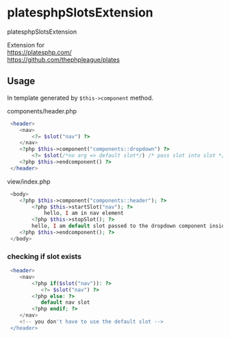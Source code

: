# platesphpSlotsExtension
platesphpSlotsExtension

Extension for    
https://platesphp.com/    
https://github.com/thephpleague/plates    

## Usage
In template generated by `$this->component` method.

components/header.php
```php
 <header>
    <nav>
        <?= $slot("nav") ?>
    </nav>
    <?php $this->component("components::dropdown") ?>
        <?= $slot(/*no arg => default slot*/) /* pass slot into slot */ ?>
    <?php $this->endcomponent() ?>
 </header>
```

view/index.php
```php
 <body>
    <?php $this->component("components::header"); ?>
        <?php $this->startSlot("nav"); ?>
            hello, I am in nav element
        <?php $this->stopSlot(); ?>
        hello, I am default slot passed to the dropdown component inside header component
    <?php $this->endcomponent(); ?>
 </body>
```

### checking if slot exists
```php
 <header>
    <nav>
        <?php if($slot("nav")): ?>
           <?= $slot("nav") ?>
        <?php else: ?>
           default nav slot
        <?php endif; ?>
    </nav>
    <!-- you don't have to use the default slot -->
 </header>
```
